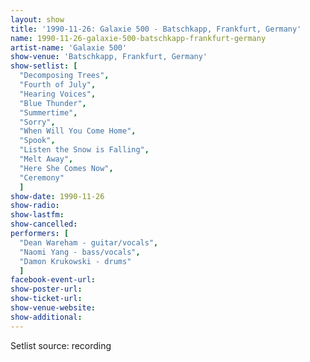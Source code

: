 ```yaml
---
layout: show
title: '1990-11-26: Galaxie 500 - Batschkapp, Frankfurt, Germany'
name: 1990-11-26-galaxie-500-batschkapp-frankfurt-germany
artist-name: 'Galaxie 500'
show-venue: 'Batschkapp, Frankfurt, Germany'
show-setlist: [
  "Decomposing Trees",
  "Fourth of July",
  "Hearing Voices",
  "Blue Thunder",
  "Summertime",
  "Sorry",
  "When Will You Come Home",
  "Spook",
  "Listen the Snow is Falling",
  "Melt Away",
  "Here She Comes Now",
  "Ceremony"
  ]
show-date: 1990-11-26
show-radio: 
show-lastfm: 
show-cancelled: 
performers: [
  "Dean Wareham - guitar/vocals",
  "Naomi Yang - bass/vocals",
  "Damon Krukowski - drums"
  ]
facebook-event-url: 
show-poster-url: 
show-ticket-url: 
show-venue-website: 
show-additional: 
---
```


Setlist source: recording